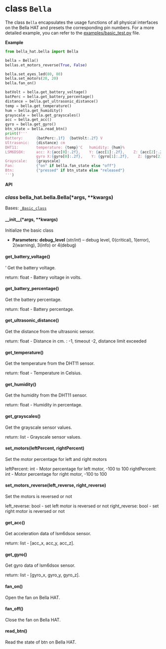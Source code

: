 # class `Bella`

The class `Bella` encapsulates the usage functions of all physical interfaces on the Bella HAT and presets the corresponding pin numbers.
For a more detailed example, you can refer to the [examples/basic_test.py](examples.md#basic-test) file.

**Example**

```python
from bella_hat.bella import Bella

bella = Bella()
bellas.et_motors_reverse(True, False)

bella.set_eyes_led(80, 80)
bella.set_motors(20, 20)
bella.fan_on()

batVolt = bella.get_battery_voltage()
batPerc = bella.get_battery_percentage()
distance = bella.get_ultrasonic_distance()
temp = bella.get_temperature()
hum = bella.get_humidity()
grayscale = bella.get_grayscales()
acc = bella.get_acc()
gyro = bella.get_gyro()
btn_state = bella.read_btn()
print(f'''
Battery:      {batPerc:.1f}  {batVolt:.2f} V
Ultrasonic:   {distance} cm
DHT11:        temperature: {temp}'C   humidity: {hum}%
LSM6DSOX:     acc: X:{acc[0]:.2f},    Y: {acc[1]:.2f},    Z: {acc[2]:.2f} m/s^2
              gyro X:{gyro[0]:.2f},    Y: {gyro[1]:.2f},    Z: {gyro[2]:.2f} radians/s
Grayscale:    {grayscale}
Fan:          {"on" if bella.fan_state else "off"}
Btn:          {"pressed" if btn_state else "released"}
''')
```

**API**

### *class* bella_hat.bella.Bella(\*args, \*\*kwargs)

Bases: [`_Basic_class`](api_basic_class.md#bella_hat.basic._Basic_class)

#### \_\_init_\_(\*args, \*\*kwargs)

Initialize the basic class

* **Parameters:**
  **debug_level** (*str/int*) – debug level, 0(critical), 1(error), 2(warning), 3(info) or 4(debug)

#### get_battery_voltage()

‘
Get the battery voltage.

return: float - Battery voltage in volts.

#### get_battery_percentage()

Get the battery percentage.

return: float - Battery percentage.

#### get_ultrasonic_distance()

Get the distance from the ultrasonic sensor.

return: float - Distance in cm.
: -1, timeout
  -2, distance limit exceeded

#### get_temperature()

Get the temperature from the DHT11 sensor.

return: float - Temperature in Celsius.

#### get_humidity()

Get the humidity from the DHT11 sensor.

return: float - Humidity in percentage.

#### get_grayscales()

Get the grayscale sensor values.

return: list - Grayscale sensor values.

#### set_motors(leftPercent, rightPercent)

Set the motor percentage for left and right motors

leftPercent: int - Motor percentage for left motor, -100 to 100
rightPercent: int - Motor percentage for right motor, -100 to 100

#### set_motors_reverse(left_reverse, right_reverse)

Set the motors is reversed or not

left_reverse: bool - set left motor is reversed or not
right_reverse: bool - set  right motor is reversed or not

#### get_acc()

Get acceleration data of lsm6dsox sensor.

return: list - [acc_x, acc_y, acc_z].

#### get_gyro()

Get gyro data of lsm6dsox sensor.

return: list - [gyro_x, gyro_y, gyro_z].

#### fan_on()

Open the fan on Bella HAT.

#### fan_off()

Close the fan on Bella HAT.

#### read_btn()

Read the state of btn on Bella HAT.
